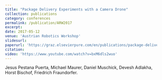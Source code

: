 ```yaml
---
title: "Package Delivery Experiments with a Camera Drone"
collection: publications
category: conferences
permalink: /publication/ARW2017
excerpt: 
date: 2017-05-12
venue: 'Austrian Robotics Workshop'
slidesurl: 
paperurl: 'https://graz.elsevierpure.com/en/publications/package-delivery-experiments-with-a-camera-drone'
citation: 
video: 'https://www.youtube.com/watch?v=bxM6dls2wuo'
---
```


Jesus Pestana Puerta, Michael Maurer, Daniel Muschick, Devesh Adlakha, Horst Bischof, Friedrich Fraundorfer.
